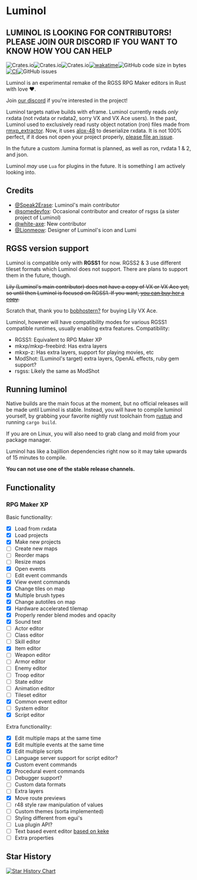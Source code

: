 # Luminol

## LUMINOL IS LOOKING FOR CONTRIBUTORS! PLEASE JOIN OUR DISCORD IF YOU WANT TO KNOW HOW YOU CAN HELP

![Crates.io](https://img.shields.io/crates/v/luminol)![Crates.io](https://img.shields.io/crates/l/luminol)![Crates.io](https://img.shields.io/crates/d/luminol)[![wakatime](https://wakatime.com/badge/user/5cff5352-cb55-44dc-819e-b47f231dcfa2/project/edee199a-95c3-4206-b23e-eb6f0a7e06ba.svg)](https://wakatime.com/badge/user/5cff5352-cb55-44dc-819e-b47f231dcfa2/project/edee199a-95c3-4206-b23e-eb6f0a7e06ba)![GitHub code size in bytes](https://img.shields.io/github/languages/code-size/Astrabit-ST/Luminol)[![CI](https://github.com/Astrabit-ST/Luminol/actions/workflows/rust.yml/badge.svg)](https://github.com/Astrabit-ST/Luminol/actions/workflows/rust.yml)![GitHub issues](https://img.shields.io/github/issues/Astrabit-ST/Luminol)

Luminol is an experimental remake of the RGSS RPG Maker editors in Rust with love ❤️.

Join [our discord](https://discord.gg/8jZKmesKJy) if you're interested in the project!

Luminol targets native builds with eframe. Luminol currently reads *only* rxdata (not rvdata or rvdata2, sorry VX and VX Ace users). In the past, Luminol used to exclusively read rusty object notation (ron) files made from [rmxp_extractor](https://github.com/Speak2Erase/rmxp-extractor). Now, it uses [alox-48](https://github.com/Speak2Erase/alox-48) to deserialize rxdata. It is not 100% perfect, if it does not open your project properly, [please file an issue](https://github.com/Astrabit-ST/Luminol/issues).

In the future a custom .lumina format is planned, as well as ron, rvdata 1 & 2, and json.

Luminol *may* use `Lua` for plugins in the future. It is something I am actively looking into.

## Credits

- [@Speak2Erase](https://github.com/Speak2Erase): Luminol's main contributor
- [@somedevfox](https://github.com/somedevfox): Occasional contributor and creator of rsgss (a sister project of Luminol)
- [@white-axe](https://github.com/white-axe): New contributor
- [@Lionmeow](https://github.com/Lionmeow): Designer of Luminol's icon and Lumi

## RGSS version support

Luminol is compatible only with **RGSS1** for now. RGSS2 & 3 use different tileset formats which Luminol does not support.
There are plans to support them in the future, though.

~~Lily (Luminol's main contributor) does not have a copy of VX or VX Ace yet, so until then Luminol is focused on RGSS1. If you want, [you can buy her a copy](https://steamcommunity.com/id/lily-panpan/).~~

Scratch that, thank you to [bobhostern?](https://steamcommunity.com/id/bobhostern/) for buying Lily VX Ace.

Luminol, however will have compatibility modes for various RGSS1 compatible runtimes, usually enabling extra features.
Compatibility:

- RGSS1: Equivalent to RPG Maker XP
- mkxp/mkxp-freebird: Has extra layers
- mkxp-z: Has extra layers, support for playing movies, etc
- ModShot: (Luminol's target) extra layers, OpenAL effects, ruby gem support?
- rsgss: Likely the same as ModShot

## Running luminol

Native builds are the main focus at the moment, but no official releases will be made until Luminol is stable.
Instead, you will have to compile luminol yourself, by grabbing your favorite nightly rust toolchain from [rustup](https://rustup.rs) and running `cargo build`.

If you are on Linux, you will also need to grab clang and mold from your package manager.

Luminol has like a bajillion dependencies right now so it may take upwards of 15 minutes to compile.

**You can not use one of the stable release channels.**

## Functionality

### RPG Maker XP

Basic functionality:

- [x] Load from rxdata
- [x] Load projects
- [x] Make new projects
- [ ] Create new maps
- [ ] Reorder maps
- [ ] Resize maps
- [x] Open events
- [ ] Edit event commands
- [x] View event commands
- [x] Change tiles on map
- [x] Multiple brush types
- [x] Change autotiles on map
- [x] Hardware accelerated tilemap
- [x] Properly render blend modes and opacity
- [x] Sound test
- [ ] Actor editor
- [ ] Class editor
- [ ] Skill editor
- [x] Item editor
- [ ] Weapon editor
- [ ] Armor editor
- [ ] Enemy editor
- [ ] Troop editor
- [ ] State editor
- [ ] Animation editor
- [ ] Tileset editor
- [x] Common event editor
- [ ] System editor
- [x] Script editor

Extra functionality:

- [x] Edit multiple maps at the same time
- [x] Edit multiple events at the same time
- [x] Edit multiple scripts
- [ ] Language server support for script editor?
- [x] Custom event commands
- [x] Procedural event commands
- [ ] Debugger support?
- [ ] Custom data formats
- [ ] Extra layers
- [x] Move route previews
- [ ] r48 style raw manipulation of values
- [ ] Custom themes (sorta implemented)
- [ ] Styling different from egui's
- [ ] Lua plugin API?
- [ ] Text based event editor [based on keke](https://github.com/Astrabit-ST/keke)
- [ ] Extra properties

## Star History

[![Star History Chart](https://api.star-history.com/svg?repos=Astrabit-ST/Luminol&type=Date)](https://star-history.com/#Astrabit-ST/Luminol&Date)
